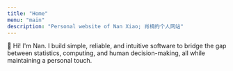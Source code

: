 ```yaml
---
title: "Home"
menu: "main"
description: "Personal website of Nan Xiao; 肖楠的个人网站"
---
```


👋 Hi! I'm Nan. I build simple, reliable, and intuitive software
to bridge the gap between statistics, computing, and human decision-making,
all while maintaining a personal touch.

<style>
.landing {
    font-family: var(--tw-prose-font-serif);
    font-feature-settings: normal;
    font-weight: 500;
    font-size: 1.5625rem;
}
</style>
